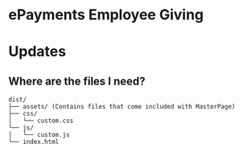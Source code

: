 # ePayments Employee Giving

# Updates 

## Where are the files I need?
```
dist/
├── assets/ (Contains files that come included with MasterPage)
├── css/
│   └── custom.css
└── js/
│   └── custom.js
└── index.html
```
